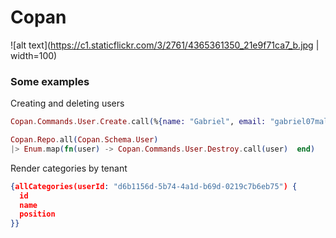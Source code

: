 # Copan

![alt text](https://c1.staticflickr.com/3/2761/4365361350_21e9f71ca7_b.jpg | width=100)


### Some examples
Creating and deleting users

```elixir
Copan.Commands.User.Create.call(%{name: "Gabriel", email: "gabriel07malakias.com.br"})

Copan.Repo.all(Copan.Schema.User)
|> Enum.map(fn(user) -> Copan.Commands.User.Destroy.call(user)  end)
```


Render categories by tenant
```json
{allCategories(userId: "d6b1156d-5b74-4a1d-b69d-0219c7b6eb75") {
  id
  name
  position
}}
```

